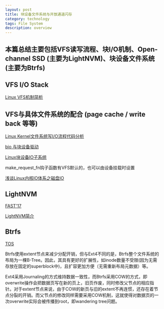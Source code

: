 ```yaml
---
layout: post
title: 块设备文件系统与开放通道闪存
category: technology
tags: File System
description: overview
---
```


## 本篇总结主要包括VFS读写流程、块I/O机制、Open-channel SSD (主要为LightNVM)、块设备文件系统(主要为Btrfs)

## VFS I/O Stack

[Linux VFS机制简析](https://www.cnblogs.com/jimbo17/archive/2004/01/13/10107318.html)

## VFS与具体文件系统的配合 (page cache / write back 等等)

[Linux Kernel文件系统写I/O流程代码分析](https://www.cnblogs.com/jimbo17/archive/2004/01/13/10436222.html)

[bio 与块设备驱动](https://blog.csdn.net/jemmy858585/article/details/43937149)

[Linux块设备IO子系统](https://www.cnblogs.com/xiaojiang1025/p/6500557.html)

make_request_fn钩子函数有VFS默认的，也可以由设备挂载时设置

[浅谈Linux内核IO体系之磁盘IO](https://zhuanlan.zhihu.com/p/96391501)

## LightNVM

[FAST'17](https://www.usenix.org/conference/fast17/technical-sessions/presentation/bjorling)

[LightNVM简介](https://blog.xiocs.com/archives/9/)

## Btrfs

[TOS](https://dl.acm.org/doi/abs/10.1145/2501620.2501623)

Btrfs使用extent节点来减少分配开销，但与Ext4不同的是，Btrfs整个文件系统的布局为一棵B-Tree。因此，其具有更好的扩展性，如inode数量不受限(因为无需存放在固定的superblock中)，且扩容更加方便（无需重新布局元数据）等。

Ext4采用Journaling的方式维持数据一致性，而Btrfs采用COW的方式，即overwrite操作会把数据页写在新的页上，旧页作废，同时修改父节点的相应指针。对于extent节点来说，由于COW的新页与旧的extent不再连惯，还存在着节点分裂的开销。而父节点的修改同样需要采用COW机制，这就使得对数据页的一次overwrite实际会被传播到root，即wandering tree问题。